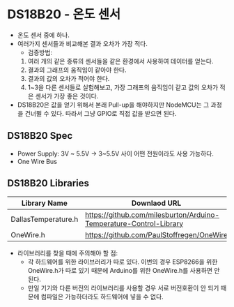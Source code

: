 DS18B20 - 온도 센서
===================

* 온도 센서 중에 하나.
* 여러가지 센서들과 비교해본 결과 오차가 가장 적다.
	* 검증방법:
	1. 여러 개의 같은 종류의 센서들을 같은 환경에서 사용하여 데이터를 얻는다.
	2. 결과의 그래프의 움직임이 같아야 한다.
	3. 결과의 값의 오차가 적어야 한다.
	4. 1~3을 다른 센서들로 실험해보고, 가장 그래프의 움직임이 같고 값의 오차가 적은 센서가 가장 좋은 것이다.
* DS18B20은 값을 얻기 위해서 본래 Pull-up을 해야하지만 NodeMCU는 그 과정을 건너뛸 수 있다. 따라서 그냥 GPIO로 직접 값을 받으면 된다.

DS18B20 Spec
-------------
* Power Supply: 3V ~ 5.5V -> 3~5.5V 사이 어떤 전원이라도 사용 가능하다.
* One Wire Bus

DS18B20 Libraries
------------------
| Library Name        | Downlaod URL                                                       |
|---------------------|--------------------------------------------------------------------|
| DallasTemperature.h | https://github.com/milesburton/Arduino-Temperature-Control-Library |
| OneWire.h           | https://github.com/PaulStoffregen/OneWire                          |
* 라이브러리를 찾을 때에 주의해야 할 점:
	* 각 하드웨어를 위한 라이브러리가 따로 있다. 이번의 경우 ESP8266을 위한 OneWire.h가 따로 있기 때문에 Arduino를 위한 OneWire.h를 사용하면 안 된다.
	* 만일 기기와 다른 버전의 라이브러리를 사용할 경우 서로 버전호환이 안 되기 때문에 컴파일은 가능하더라도 하드웨어에 넣을 수 없다.

